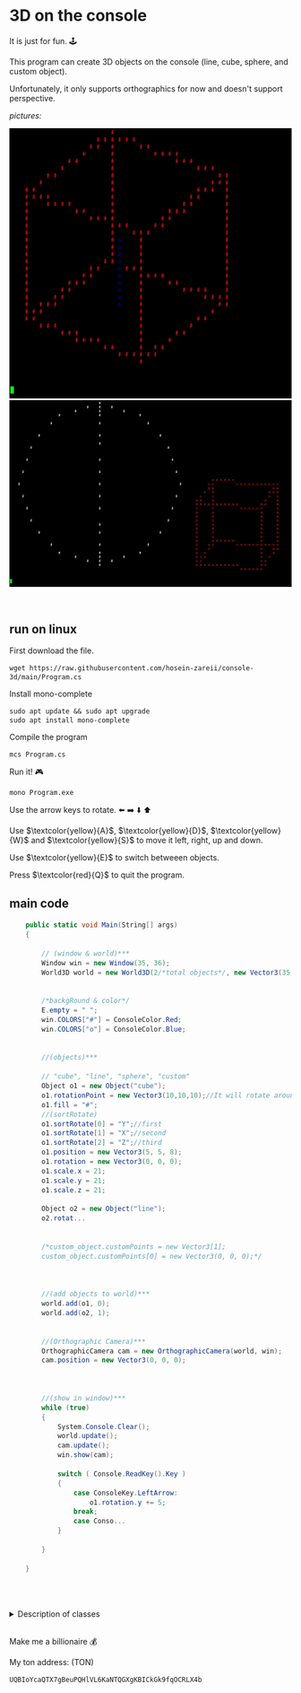 # 3D on the console

It is just for fun. :joystick:

This program can create 3D objects on the console (line, cube, sphere, and custom object).

Unfortunately, it only supports orthographics for now and doesn't support perspective.
<br/>

*pictures:*

![Cube and line](cube_line.png)
![Cube and sphere](cube_sphere.png)

<br/>

## run on linux
First download the file.
```
wget https://raw.githubusercontent.com/hosein-zareii/console-3d/main/Program.cs
```

Install mono-complete
```
sudo apt update && sudo apt upgrade
sudo apt install mono-complete
```
Compile the program
```
mcs Program.cs
```
Run it! :video_game:
```
mono Program.exe
```
Use the arrow keys to rotate. :arrow_left: :arrow_right: :arrow_down: :arrow_up:

Use $\textcolor{yellow}{A}$, $\textcolor{yellow}{D}$, $\textcolor{yellow}{W}$ and $\textcolor{yellow}{S}$ to move it left, right, up and down.

Use $\textcolor{yellow}{E}$ to switch betweeen objects.

Press $\textcolor{red}{Q}$ to quit the program.


## main code
```c#
    public static void Main(String[] args)
    {

        // (window & world)***
        Window win = new Window(35, 36);
        World3D world = new World3D(2/*total objects*/, new Vector3(35, 36, 36)/*world size*/);
        

        /*backgRound & color*/
        E.empty = " ";
        win.COLORS["#"] = ConsoleColor.Red;
        win.COLORS["o"] = ConsoleColor.Blue;


        //(objects)***

        // "cube", "line", "sphere", "custom"
        Object o1 = new Object("cube");
        o1.rotationPoint = new Vector3(10,10,10);//It will rotate around this position.
        o1.fill = "#";
        //(sortRotate) 
        o1.sortRotate[0] = "Y";//first 
        o1.sortRotate[1] = "X";//second
        o1.sortRotate[2] = "Z";//third
        o1.position = new Vector3(5, 5, 8);
        o1.rotation = new Vector3(0, 0, 0);
        o1.scale.x = 21;
        o1.scale.y = 21;
        o1.scale.z = 21;
	  
        Object o2 = new Object("line");
        o2.rotat...
        

        /*custom_object.customPoints = new Vector3[1];
        custom_object.customPoints[0] = new Vector3(0, 0, 0);*/



        //(add objects to world)***
        world.add(o1, 0);
        world.add(o2, 1);


        //(Orthographic Camera)***
        OrthographicCamera cam = new OrthographicCamera(world, win);
        cam.position = new Vector3(0, 0, 0);

		

        //(show in window)***
        while (true)
        {
            System.Console.Clear();
            world.update();
            cam.update();
            win.show(cam);

            switch ( Console.ReadKey().Key )
            {
                case ConsoleKey.LeftArrow:
                    o1.rotation.y += 5;
                break;
                case Conso...
            }

        }

    }

    
```
<br/>
<details>
<summary>Description of classes</summary>
<br/>
    
```c#

class window
{
  Gets 2d array from class OrthographicCamera{}.
  Prints the 2d array on screen.
}

class OrthographicCamera
{
    Pass objects and some information to class Converter{}.
    Then returns 2d array.
}

class World3D
{
    Creates a 3d array.
    Objects will be created by calling methods which are in class Object{}.
    Adds objects to 3d array.
}

class Object
{
    Creates objects and rotates them by class Math2{}.
    Then adds objects to 3d array.
}

class Converter
{
    Converts 3d array to 2d array.
    Connverter does not support perspective.
}

class Math2
{
    Rotates positions of objects one by one.
}
```
</details>
<br/>

Make me a billionaire :moneybag:

My ton address: (TON)
```
UQBIoYcaQTX7gBeuPQHlVL6KaNTQGXgKBICkGk9fqOCRLX4b
```
